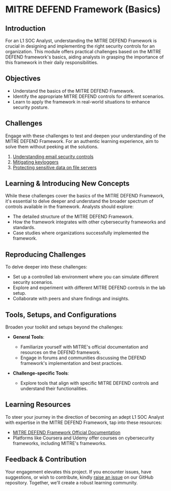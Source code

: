 
# MITRE DEFEND Framework (Basics)

## Introduction
For an L1 SOC Analyst, understanding the MITRE DEFEND Framework is crucial in designing and implementing the right security controls for an organization. This module offers practical challenges based on the MITRE DEFEND framework's basics, aiding analysts in grasping the importance of this framework in their daily responsibilities.

## Objectives
- Understand the basics of the MITRE DEFEND Framework.
- Identify the appropriate MITRE DEFEND controls for different scenarios.
- Learn to apply the framework in real-world situations to enhance security posture.

## Challenges
Engage with these challenges to test and deepen your understanding of the MITRE DEFEND Framework. For an authentic learning experience, aim to solve them without peeking at the solutions.

1. [Understanding email security controls](./1.9.1_Challenge_1.md)
2. [Mitigating keyloggers](./1.9.2_Challenge_2.md)
3. [Protecting sensitive data on file servers](./1.9.3_Challenge_3.md)

## Learning & Introducing New Concepts
While these challenges cover the basics of the MITRE DEFEND Framework, it's essential to delve deeper and understand the broader spectrum of controls available in the framework. Analysts should explore:
- The detailed structure of the MITRE DEFEND Framework.
- How the framework integrates with other cybersecurity frameworks and standards.
- Case studies where organizations successfully implemented the framework.

## Reproducing Challenges
To delve deeper into these challenges:
- Set up a controlled lab environment where you can simulate different security scenarios.
- Explore and experiment with different MITRE DEFEND controls in the lab setup.
- Collaborate with peers and share findings and insights.

## Tools, Setups, and Configurations
Broaden your toolkit and setups beyond the challenges:

- **General Tools**:
  - Familiarize yourself with MITRE's official documentation and resources on the DEFEND framework.
  - Engage in forums and communities discussing the DEFEND framework's implementation and best practices.

- **Challenge-specific Tools**: 
  - Explore tools that align with specific MITRE DEFEND controls and understand their functionalities.

## Learning Resources
To steer your journey in the direction of becoming an adept L1 SOC Analyst with expertise in the MITRE DEFEND Framework, tap into these resources:

- [MITRE DEFEND Framework Official Documentation](https://www.mitre.org/)
- Platforms like Coursera and Udemy offer courses on cybersecurity frameworks, including MITRE's frameworks.

## Feedback & Contribution
Your engagement elevates this project. If you encounter issues, have suggestions, or wish to contribute, kindly [raise an issue](https://github.com/trillium-infosec-systems/T-MON/tree/main/Detect/SOC/Issues) on our GitHub repository. Together, we'll create a robust learning community.
